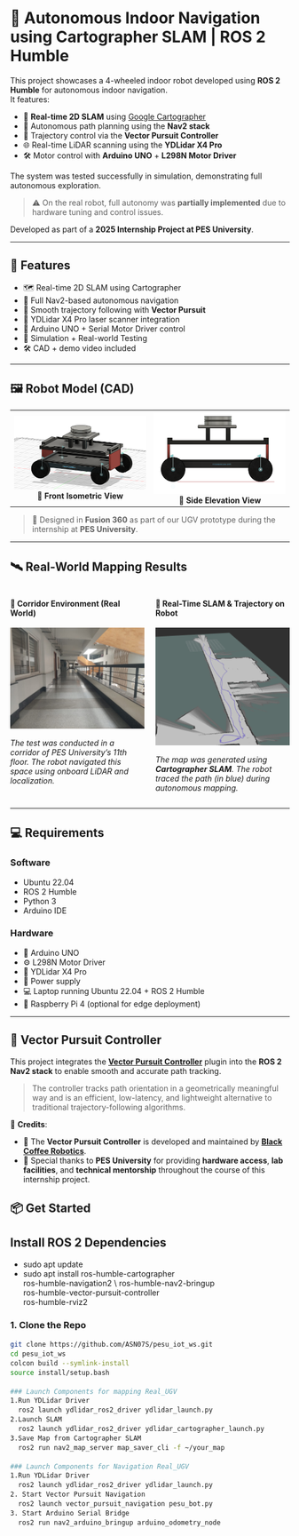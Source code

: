 # 🤖 Autonomous Indoor Navigation using Cartographer SLAM | ROS 2 Humble

This project showcases a 4-wheeled indoor robot developed using **ROS 2 Humble** for autonomous indoor navigation.  
It features:

- 📍 **Real-time 2D SLAM** using [Google Cartographer](https://google-cartographer.readthedocs.io/)
- 🧭 Autonomous path planning using the **Nav2 stack**
- 🧠 Trajectory control via the **Vector Pursuit Controller**
- 🌐 Real-time LiDAR scanning using the **YDLidar X4 Pro**
- 🛠️ Motor control with **Arduino UNO** + **L298N Motor Driver**

The system was tested successfully in simulation, demonstrating full autonomous exploration.  
> ⚠️ On the real robot, full autonomy was **partially implemented** due to hardware tuning and control issues.

Developed as part of a **2025 Internship Project at PES University**.

---

## 🚀 Features

- 🗺️ Real-time 2D SLAM using Cartographer  
- 🤖 Full Nav2-based autonomous navigation  
- 🌈 Smooth trajectory following with **Vector Pursuit**  
- 📡 YDLidar X4 Pro laser scanner integration  
- 🧩 Arduino UNO + Serial Motor Driver control  
- 🧪 Simulation + Real-world Testing  
- 🛠️ CAD + demo video included  

---
## 🖼️ Robot Model (CAD)

<table>
  <tr>
    <td align="center">
      <img src="media/cad_front_view.png.png" alt="Front Isometric View" width="450"/>
      <br/><b>🔹 Front Isometric View</b>
    </td>
    <td align="center">
      <img src="media/cad_side_view.png.png" alt="Side Elevation View" width="450"/>
      <br/><b>🔸 Side Elevation View</b>
    </td>
  </tr>
</table>

> 📐 Designed in **Fusion 360** as part of our UGV prototype during the internship at **PES University**.

---

## 🛰️ Real-World Mapping Results

<div style="display: flex; gap: 20px;">

  <div style="flex: 1;">
    <h4>🔹 Corridor Environment (Real World)</h4>
    <img src="media/11th_floor_corridor.jpeg" alt="Test Corridor" width="100%"/>
    <p><em>The test was conducted in a corridor of PES University’s 11th floor. The robot navigated this space using onboard LiDAR and localization.</em></p>
  </div>

  <div style="flex: 1;">
    <h4>🔹 Real-Time SLAM & Trajectory on Robot</h4>
    <img src="media/real_ugv_slam.png.png" alt="SLAM Trajectory Map" width="100%"/>
    <p><em>The map was generated using <strong>Cartographer SLAM</strong>. The robot traced the path (in blue) during autonomous mapping.</em></p>
  </div>

</div>

---

## 💻 Requirements

### Software
- Ubuntu 22.04
- ROS 2 Humble
- Python 3
- Arduino IDE

### Hardware
- 🔌 Arduino UNO  
- ⚙️ L298N Motor Driver  
- 📡 YDLidar X4 Pro  
- 🔋 Power supply  
- 💻 Laptop running Ubuntu 22.04 + ROS 2 Humble  
- 🍓 Raspberry Pi 4 (optional for edge deployment)

---

## 🧠 Vector Pursuit Controller

This project integrates the [**Vector Pursuit Controller**](https://github.com/blackcoffeerobotics/vector_pursuit_controller) plugin into the **ROS 2 Nav2 stack** to enable smooth and accurate path tracking.

> The controller tracks path orientation in a geometrically meaningful way and is an efficient, low-latency, and lightweight alternative to traditional trajectory-following algorithms.

📢 **Credits**:
- 🧪 The **Vector Pursuit Controller** is developed and maintained by [**Black Coffee Robotics**](https://github.com/blackcoffeerobotics).
- 🏫 Special thanks to **PES University** for providing **hardware access**, **lab facilities**, and **technical mentorship** throughout the course of this internship project.


## 📦 Get Started

## Install ROS 2 Dependencies
- sudo apt update
- sudo apt install ros-humble-cartographer \
  ros-humble-navigation2 \ ros-humble-nav2-bringup \
  ros-humble-vector-pursuit-controller \
  ros-humble-rviz2

### 1. Clone the Repo

```bash
git clone https://github.com/ASN07S/pesu_iot_ws.git
cd pesu_iot_ws
colcon build --symlink-install
source install/setup.bash

### Launch Components for mapping Real_UGV
1.Run YDLidar Driver
  ros2 launch ydlidar_ros2_driver ydlidar_launch.py
2.Launch SLAM
  ros2 launch ydlidar_ros2_driver ydlidar_cartographer_launch.py
3.Save Map from Cartographer SLAM
  ros2 run nav2_map_server map_saver_cli -f ~/your_map

### Launch Components for Navigation Real_UGV
1.Run YDLidar Driver
  ros2 launch ydlidar_ros2_driver ydlidar_launch.py
2. Start Vector Pursuit Navigation
  ros2 launch vector_pursuit_navigation pesu_bot.py
3. Start Arduino Serial Bridge
  ros2 run nav2_arduino_bringup arduino_odometry_node
